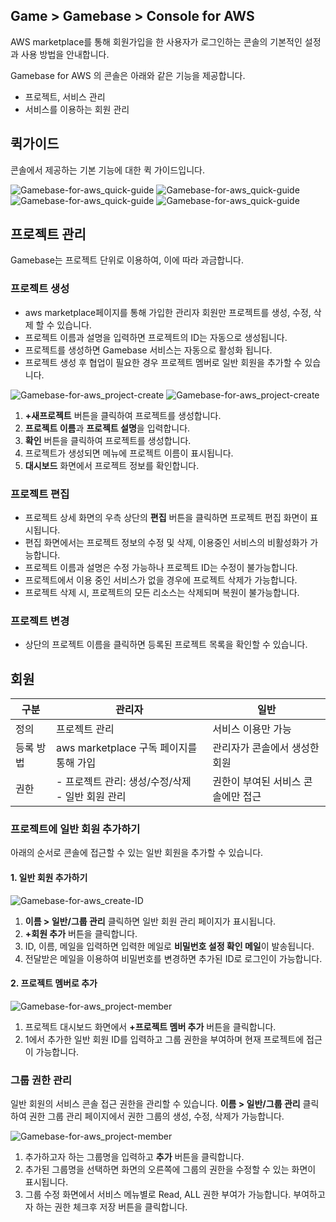 ## Game > Gamebase > Console for AWS

AWS marketplace를 통해 회원가입을 한 사용자가 로그인하는 콘솔의 기본적인 설정과 사용 방법을 안내합니다.

Gamebase for AWS 의 콘솔은 아래와 같은 기능을 제공합니다.
* 프로젝트, 서비스 관리
* 서비스를 이용하는 회원 관리

## 퀵가이드

콘솔에서 제공하는 기본 기능에 대한 퀵 가이드입니다.

![Gamebase-for-aws_quick-guide](http://static.toastoven.net/prod_gamebase/console-for-aws/console_Gamebase-for-aws_quick-guide-01-202108)
![Gamebase-for-aws_quick-guide](http://static.toastoven.net/prod_gamebase/console-for-aws/console_Gamebase-for-aws_quick-guide-02-202108)
![Gamebase-for-aws_quick-guide](http://static.toastoven.net/prod_gamebase/console-for-aws/console_Gamebase-for-aws_quick-guide-03-202108)
![Gamebase-for-aws_quick-guide](http://static.toastoven.net/prod_gamebase/console-for-aws/console_Gamebase-for-aws_quick-guide-04-202108)

## 프로젝트 관리

Gamebase는 프로젝트 단위로 이용하여, 이에 따라 과금합니다.

### 프로젝트 생성

* aws marketplace페이지를 통해 가입한 관리자 회원만 프로젝트를 생성, 수정, 삭제 할 수 있습니다.
* 프로젝트 이름과 설명을 입력하면 프로젝트의 ID는 자동으로 생성됩니다.
* 프로젝트를 생성하면 Gamebase 서비스는 자동으로 활성화 됩니다.
* 프로젝트 생성 후 협업이 필요한 경우 프로젝트 멤버로 일반 회원을 추가할 수 있습니다.

![Gamebase-for-aws_project-create](http://static.toastoven.net/prod_gamebase/console-for-aws/console_Gamebase-for-aws_project-01-202108)
![Gamebase-for-aws_project-create](http://static.toastoven.net/prod_gamebase/console-for-aws/console_Gamebase-for-aws_project-02-202108)

1. **+새프로젝트** 버튼을 클릭하여 프로젝트를 생성합니다.
2. **프로젝트 이름**과 **프로젝트 설명**을 입력합니다.
3. **확인** 버튼을 클릭하여 프로젝트를 생성합니다.
4. 프로젝트가 생성되면 메뉴에 프로젝트 이름이 표시됩니다.
5. **대시보드** 화면에서 프로젝트 정보를 확인합니다.


### 프로젝트 편집

* 프로젝트 상세 화면의 우측 상단의 **편집** 버튼을 클릭하면 프로젝트 편집 화면이 표시됩니다.
* 편집 화면에서는 프로젝트 정보의 수정 및 삭제, 이용중인 서비스의 비활성화가 가능합니다.
* 프로젝트 이름과 설명은 수정 가능하나 프로젝트 ID는 수정이 불가능합니다.
* 프로젝트에서 이용 중인 서비스가 없을 경우에 프로젝트 삭제가 가능합니다.
* 프로젝트 삭제 시, 프로젝트의 모든 리소스는 삭제되며 복원이 불가능합니다.
	
### 프로젝트 변경

* 상단의 프로젝트 이름을 클릭하면 등록된 프로젝트 목록을 확인할 수 있습니다.


## 회원 

| 구분     | 관리자 | 일반 | 
| ------ | ------------ | ------------ | 
| 정의     | 프로젝트 관리 | 서비스 이용만 가능 | 
| 등록 방법 | aws marketplace 구독 페이지를 통해 가입  | 관리자가 콘솔에서 생성한 회원 | 
| 권한 | - 프로젝트 관리: 생성/수정/삭제<br>- 일반 회원 관리 | 권한이 부여된 서비스 콘솔에만 접근 | 

### 프로젝트에 일반 회원 추가하기

아래의 순서로 콘솔에 접근할 수 있는 일반 회원을 추가할 수 있습니다.
#### 1. 일반 회원 추가하기

![Gamebase-for-aws_create-ID](http://static.toastoven.net/prod_gamebase/console-for-aws/console_Gamebase-for-aws_member-01-202108)

1. **이름 > 일반/그룹 관리** 클릭하면 일반 회원 관리 페이지가 표시됩니다.
2. **+회원 추가** 버튼을 클릭합니다.
3. ID, 이름, 메일을 입력하면 입력한 메일로 **비밀번호 설정 확인 메일**이 발송됩니다.
4. 전달받은 메일을 이용하여 비밀번호를 변경하면 추가된 ID로 로그인이 가능합니다.

#### 2. 프로젝트 멤버로 추가

![Gamebase-for-aws_project-member](http://static.toastoven.net/prod_gamebase/console-for-aws/console_Gamebase-for-aws_member-02-202108)
1. 프로젝트 대시보드 화면에서 **+프로젝트 멤버 추가** 버튼을 클릭합니다.
2. 1에서 추가한 일반 회원 ID를 입력하고 그룹 권한을 부여하며 현재 프로젝트에 접근이 가능합니다.

### 그룹 권한 관리

일반 회원의 서비스 콘솔 접근 권한을 관리할 수 있습니다.
**이름 > 일반/그룹 관리** 클릭하여 권한 그룹 관리 페이지에서 권한 그룹의 생성, 수정, 삭제가 가능합니다.

![Gamebase-for-aws_project-member](http://static.toastoven.net/prod_gamebase/console-for-aws/console_Gamebase-for-aws_member-03-202108)
1. 추가하고자 하는 그룹명을 입력하고 **추가** 버튼을 클릭합니다.
2. 추가된 그룹명을 선택하면 화면의 오른쪽에 그룹의 권한을 수정할 수 있는 화면이 표시됩니다.
3. 그룹 수정 화면에서 서비스 메뉴별로 Read, ALL 권한 부여가 가능합니다. 부여하고자 하는 권한 체크후 저장 버튼을 클릭합니다.
